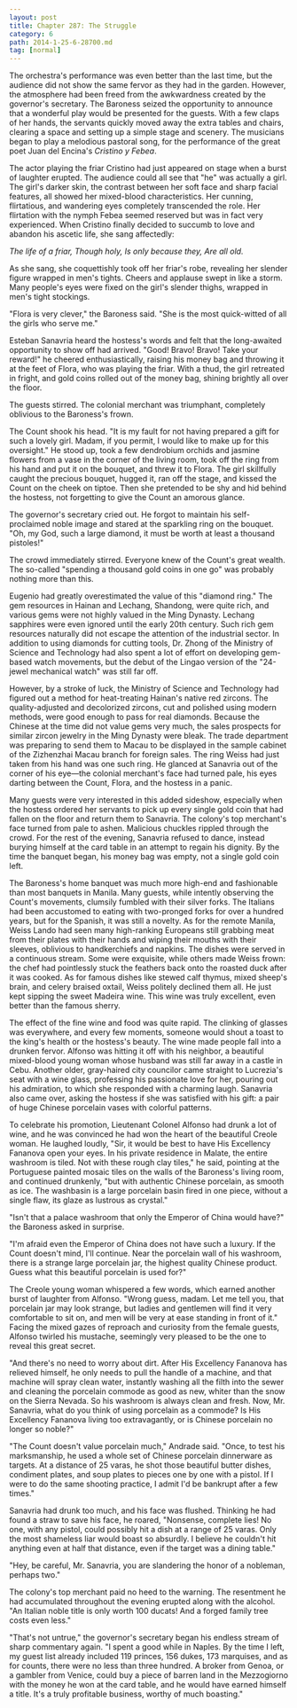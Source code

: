 ```yaml
---
layout: post
title: Chapter 287: The Struggle
category: 6
path: 2014-1-25-6-28700.md
tag: [normal]
---
```


The orchestra's performance was even better than the last time, but the audience did not show the same fervor as they had in the garden. However, the atmosphere had been freed from the awkwardness created by the governor's secretary. The Baroness seized the opportunity to announce that a wonderful play would be presented for the guests. With a few claps of her hands, the servants quickly moved away the extra tables and chairs, clearing a space and setting up a simple stage and scenery. The musicians began to play a melodious pastoral song, for the performance of the great poet Juan del Encina's *Cristino y Febea*.

The actor playing the friar Cristino had just appeared on stage when a burst of laughter erupted. The audience could all see that "he" was actually a girl. The girl's darker skin, the contrast between her soft face and sharp facial features, all showed her mixed-blood characteristics. Her cunning, flirtatious, and wandering eyes completely transcended the role. Her flirtation with the nymph Febea seemed reserved but was in fact very experienced. When Cristino finally decided to succumb to love and abandon his ascetic life, she sang affectedly:

*The life of a friar,*
*Though holy,*
*Is only because they,*
*Are all old.*

As she sang, she coquettishly took off her friar's robe, revealing her slender figure wrapped in men's tights. Cheers and applause swept in like a storm. Many people's eyes were fixed on the girl's slender thighs, wrapped in men's tight stockings.

"Flora is very clever," the Baroness said. "She is the most quick-witted of all the girls who serve me."

Esteban Sanavria heard the hostess's words and felt that the long-awaited opportunity to show off had arrived. "Good! Bravo! Bravo! Take your reward!" he cheered enthusiastically, raising his money bag and throwing it at the feet of Flora, who was playing the friar. With a thud, the girl retreated in fright, and gold coins rolled out of the money bag, shining brightly all over the floor.

The guests stirred. The colonial merchant was triumphant, completely oblivious to the Baroness's frown.

The Count shook his head. "It is my fault for not having prepared a gift for such a lovely girl. Madam, if you permit, I would like to make up for this oversight." He stood up, took a few dendrobium orchids and jasmine flowers from a vase in the corner of the living room, took off the ring from his hand and put it on the bouquet, and threw it to Flora. The girl skillfully caught the precious bouquet, hugged it, ran off the stage, and kissed the Count on the cheek on tiptoe. Then she pretended to be shy and hid behind the hostess, not forgetting to give the Count an amorous glance.

The governor's secretary cried out. He forgot to maintain his self-proclaimed noble image and stared at the sparkling ring on the bouquet. "Oh, my God, such a large diamond, it must be worth at least a thousand pistoles!"

The crowd immediately stirred. Everyone knew of the Count's great wealth. The so-called "spending a thousand gold coins in one go" was probably nothing more than this.

Eugenio had greatly overestimated the value of this "diamond ring." The gem resources in Hainan and Lechang, Shandong, were quite rich, and various gems were not highly valued in the Ming Dynasty. Lechang sapphires were even ignored until the early 20th century. Such rich gem resources naturally did not escape the attention of the industrial sector. In addition to using diamonds for cutting tools, Dr. Zhong of the Ministry of Science and Technology had also spent a lot of effort on developing gem-based watch movements, but the debut of the Lingao version of the "24-jewel mechanical watch" was still far off.

However, by a stroke of luck, the Ministry of Science and Technology had figured out a method for heat-treating Hainan's native red zircons. The quality-adjusted and decolorized zircons, cut and polished using modern methods, were good enough to pass for real diamonds. Because the Chinese at the time did not value gems very much, the sales prospects for similar zircon jewelry in the Ming Dynasty were bleak. The trade department was preparing to send them to Macau to be displayed in the sample cabinet of the Zizhenzhai Macau branch for foreign sales. The ring Weiss had just taken from his hand was one such ring. He glanced at Sanavria out of the corner of his eye—the colonial merchant's face had turned pale, his eyes darting between the Count, Flora, and the hostess in a panic.

Many guests were very interested in this added sideshow, especially when the hostess ordered her servants to pick up every single gold coin that had fallen on the floor and return them to Sanavria. The colony's top merchant's face turned from pale to ashen. Malicious chuckles rippled through the crowd. For the rest of the evening, Sanavria refused to dance, instead burying himself at the card table in an attempt to regain his dignity. By the time the banquet began, his money bag was empty, not a single gold coin left.

The Baroness's home banquet was much more high-end and fashionable than most banquets in Manila. Many guests, while intently observing the Count's movements, clumsily fumbled with their silver forks. The Italians had been accustomed to eating with two-pronged forks for over a hundred years, but for the Spanish, it was still a novelty. As for the remote Manila, Weiss Lando had seen many high-ranking Europeans still grabbing meat from their plates with their hands and wiping their mouths with their sleeves, oblivious to handkerchiefs and napkins. The dishes were served in a continuous stream. Some were exquisite, while others made Weiss frown: the chef had pointlessly stuck the feathers back onto the roasted duck after it was cooked. As for famous dishes like stewed calf thymus, mixed sheep's brain, and celery braised oxtail, Weiss politely declined them all. He just kept sipping the sweet Madeira wine. This wine was truly excellent, even better than the famous sherry.

The effect of the fine wine and food was quite rapid. The clinking of glasses was everywhere, and every few moments, someone would shout a toast to the king's health or the hostess's beauty. The wine made people fall into a drunken fervor. Alfonso was hitting it off with his neighbor, a beautiful mixed-blood young woman whose husband was still far away in a castle in Cebu. Another older, gray-haired city councilor came straight to Lucrezia's seat with a wine glass, professing his passionate love for her, pouring out his admiration, to which she responded with a charming laugh. Sanavria also came over, asking the hostess if she was satisfied with his gift: a pair of huge Chinese porcelain vases with colorful patterns.

To celebrate his promotion, Lieutenant Colonel Alfonso had drunk a lot of wine, and he was convinced he had won the heart of the beautiful Creole woman. He laughed loudly, "Sir, it would be best to have His Excellency Fananova open your eyes. In his private residence in Malate, the entire washroom is tiled. Not with these rough clay tiles," he said, pointing at the Portuguese painted mosaic tiles on the walls of the Baroness's living room, and continued drunkenly, "but with authentic Chinese porcelain, as smooth as ice. The washbasin is a large porcelain basin fired in one piece, without a single flaw, its glaze as lustrous as crystal."

"Isn't that a palace washroom that only the Emperor of China would have?" the Baroness asked in surprise.

"I'm afraid even the Emperor of China does not have such a luxury. If the Count doesn't mind, I'll continue. Near the porcelain wall of his washroom, there is a strange large porcelain jar, the highest quality Chinese product. Guess what this beautiful porcelain is used for?"

The Creole young woman whispered a few words, which earned another burst of laughter from Alfonso. "Wrong guess, madam. Let me tell you, that porcelain jar may look strange, but ladies and gentlemen will find it very comfortable to sit on, and men will be very at ease standing in front of it." Facing the mixed gazes of reproach and curiosity from the female guests, Alfonso twirled his mustache, seemingly very pleased to be the one to reveal this great secret.

"And there's no need to worry about dirt. After His Excellency Fananova has relieved himself, he only needs to pull the handle of a machine, and that machine will spray clean water, instantly washing all the filth into the sewer and cleaning the porcelain commode as good as new, whiter than the snow on the Sierra Nevada. So his washroom is always clean and fresh. Now, Mr. Sanavria, what do you think of using porcelain as a commode? Is His Excellency Fananova living too extravagantly, or is Chinese porcelain no longer so noble?"

"The Count doesn't value porcelain much," Andrade said. "Once, to test his marksmanship, he used a whole set of Chinese porcelain dinnerware as targets. At a distance of 25 varas, he shot those beautiful butter dishes, condiment plates, and soup plates to pieces one by one with a pistol. If I were to do the same shooting practice, I admit I'd be bankrupt after a few times."

Sanavria had drunk too much, and his face was flushed. Thinking he had found a straw to save his face, he roared, "Nonsense, complete lies! No one, with any pistol, could possibly hit a dish at a range of 25 varas. Only the most shameless liar would boast so absurdly. I believe he couldn't hit anything even at half that distance, even if the target was a dining table."

"Hey, be careful, Mr. Sanavria, you are slandering the honor of a nobleman, perhaps two."

The colony's top merchant paid no heed to the warning. The resentment he had accumulated throughout the evening erupted along with the alcohol. "An Italian noble title is only worth 100 ducats! And a forged family tree costs even less."

"That's not untrue," the governor's secretary began his endless stream of sharp commentary again. "I spent a good while in Naples. By the time I left, my guest list already included 119 princes, 156 dukes, 173 marquises, and as for counts, there were no less than three hundred. A broker from Genoa, or a gambler from Venice, could buy a piece of barren land in the Mezzogiorno with the money he won at the card table, and he would have earned himself a title. It's a truly profitable business, worthy of much boasting."